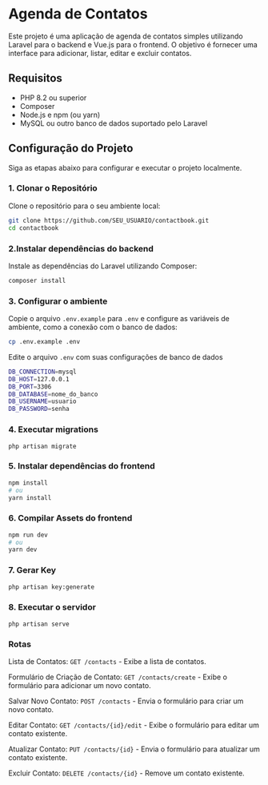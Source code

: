 # Agenda de Contatos

Este projeto é uma aplicação de agenda de contatos simples utilizando Laravel para o backend e Vue.js para o frontend. O objetivo é fornecer uma interface para adicionar, listar, editar e excluir contatos.

## Requisitos

- PHP 8.2 ou superior
- Composer
- Node.js e npm (ou yarn)
- MySQL ou outro banco de dados suportado pelo Laravel

## Configuração do Projeto

Siga as etapas abaixo para configurar e executar o projeto localmente.

### 1. Clonar o Repositório

Clone o repositório para o seu ambiente local:

```bash
git clone https://github.com/SEU_USUARIO/contactbook.git
cd contactbook
```

### 2.Instalar dependências do backend

Instale as dependências do Laravel utilizando Composer:

```bash
composer install
```

### 3. Configurar o ambiente

Copie o arquivo `.env.example` para `.env` e configure as variáveis de ambiente, como a conexão com o banco de dados:

```bash
cp .env.example .env
```

Edite o arquivo `.env` com suas configurações de banco de dados

```bash
DB_CONNECTION=mysql
DB_HOST=127.0.0.1
DB_PORT=3306
DB_DATABASE=nome_do_banco
DB_USERNAME=usuario
DB_PASSWORD=senha
```

### 4. Executar migrations

```
php artisan migrate
```

### 5. Instalar dependências do frontend

```bash
npm install
# ou
yarn install
```

### 6. Compilar Assets do frontend

```bash
npm run dev
# ou
yarn dev
```
### 7. Gerar Key

```bash
php artisan key:generate
```

### 8. Executar o servidor
```
php artisan serve
```

### Rotas

Lista de Contatos: `GET /contacts` - Exibe a lista de contatos.

Formulário de Criação de Contato: `GET /contacts/create` - Exibe o formulário para adicionar um novo contato.

Salvar Novo Contato: `POST /contacts` - Envia o formulário para criar um novo contato.

Editar Contato: `GET /contacts/{id}/edit` - Exibe o formulário para editar um contato existente.

Atualizar Contato: `PUT /contacts/{id}` - Envia o formulário para atualizar um contato existente.

Excluir Contato: `DELETE /contacts/{id}` - Remove um contato existente.
